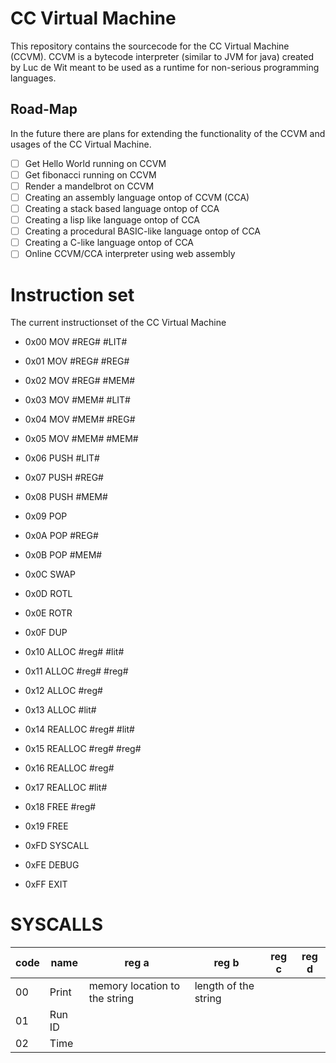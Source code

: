 # CC Virtual Machine
This repository contains the sourcecode for the CC Virtual Machine (CCVM). CCVM
is a bytecode interpreter (similar to JVM for java) created by Luc de Wit meant
to be used as a runtime for non-serious programming languages.

## Road-Map
In the future there are plans for extending the functionality of the CCVM and usages
of the CC Virtual Machine.
 - [ ] Get Hello World running on CCVM
 - [ ] Get fibonacci running on CCVM
 - [ ] Render a mandelbrot on CCVM
 - [ ] Creating an assembly language ontop of CCVM (CCA)
 - [ ] Creating a stack based language ontop of CCA
 - [ ] Creating a lisp like language ontop of CCA
 - [ ] Creating a procedural BASIC-like language ontop of CCA
 - [ ] Creating a C-like language ontop of CCA
 - [ ] Online CCVM/CCA interpreter using web assembly

# Instruction set
The current instructionset of the CC Virtual Machine
 - 0x00 MOV #REG# #LIT#
 - 0x01 MOV #REG# #REG#
 - 0x02 MOV #REG# #MEM#
 - 0x03 MOV #MEM# #LIT#
 - 0x04 MOV #MEM# #REG#
 - 0x05 MOV #MEM# #MEM#
 - 0x06 PUSH #LIT#
 - 0x07 PUSH #REG#
 - 0x08 PUSH #MEM#
 - 0x09 POP
 - 0x0A POP #REG#
 - 0x0B POP #MEM#
 - 0x0C SWAP
 - 0x0D ROTL
 - 0x0E ROTR
 - 0x0F DUP

 - 0x10 ALLOC #reg# #lit#
 - 0x11 ALLOC #reg# #reg#
 - 0x12 ALLOC #reg#
 - 0x13 ALLOC #lit#
 - 0x14 REALLOC #reg# #lit#
 - 0x15 REALLOC #reg# #reg#
 - 0x16 REALLOC #reg#
 - 0x17 REALLOC #lit#
 - 0x18 FREE #reg#
 - 0x19 FREE

 - 0xFD SYSCALL
 - 0xFE DEBUG
 - 0xFF EXIT

# SYSCALLS


|code| name        | reg a | reg b | reg c | reg d |
|----|-------------|-------|-------|-------|------ |
| 00 | Print       | memory location to the string | length of the string |
| 01 | Run ID      |
| 02 | Time        |

